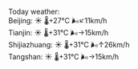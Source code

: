 Today weather:  
Beijing: ☀️ 🌡️+27°C 🌬️↙11km/h  
Tianjin: ☀️ 🌡️+31°C 🌬️→15km/h  
Shijiazhuang: ☀️ 🌡️+31°C 🌬️↑26km/h  
Tangshan: ☀️ 🌡️+31°C 🌬️→15km/h  
